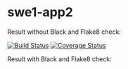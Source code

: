 # swe1-app2

Result without Black and Flake8 check:  

[![Build Status](https://app.travis-ci.com/yalexublue/swe1-app2.svg?branch=main)](https://app.travis-ci.com/yalexublue/swe1-app2)
[![Coverage Status](https://coveralls.io/repos/github/yalexublue/swe1-app2/badge.svg?branch=main)](https://coveralls.io/github/yalexublue/swe1-app2?branch=main)  

Result with Black and Flake8 check:  

